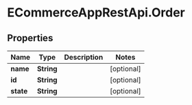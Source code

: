 # ECommerceAppRestApi.Order

## Properties
Name | Type | Description | Notes
------------ | ------------- | ------------- | -------------
**name** | **String** |  | [optional] 
**id** | **String** |  | [optional] 
**state** | **String** |  | [optional] 

